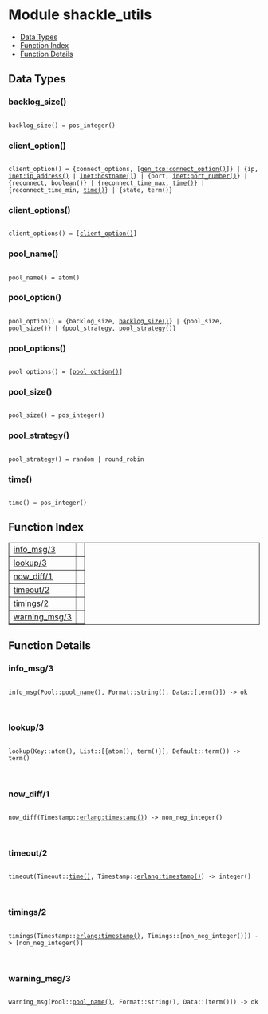 

# Module shackle_utils #
* [Data Types](#types)
* [Function Index](#index)
* [Function Details](#functions)

<a name="types"></a>

## Data Types ##




### <a name="type-backlog_size">backlog_size()</a> ###


<pre><code>
backlog_size() = pos_integer()
</code></pre>




### <a name="type-client_option">client_option()</a> ###


<pre><code>
client_option() = {connect_options, [<a href="gen_tcp.md#type-connect_option">gen_tcp:connect_option()</a>]} | {ip, <a href="inet.md#type-ip_address">inet:ip_address()</a> | <a href="inet.md#type-hostname">inet:hostname()</a>} | {port, <a href="inet.md#type-port_number">inet:port_number()</a>} | {reconnect, boolean()} | {reconnect_time_max, <a href="#type-time">time()</a>} | {reconnect_time_min, <a href="#type-time">time()</a>} | {state, term()}
</code></pre>




### <a name="type-client_options">client_options()</a> ###


<pre><code>
client_options() = [<a href="#type-client_option">client_option()</a>]
</code></pre>




### <a name="type-pool_name">pool_name()</a> ###


<pre><code>
pool_name() = atom()
</code></pre>




### <a name="type-pool_option">pool_option()</a> ###


<pre><code>
pool_option() = {backlog_size, <a href="#type-backlog_size">backlog_size()</a>} | {pool_size, <a href="#type-pool_size">pool_size()</a>} | {pool_strategy, <a href="#type-pool_strategy">pool_strategy()</a>}
</code></pre>




### <a name="type-pool_options">pool_options()</a> ###


<pre><code>
pool_options() = [<a href="#type-pool_option">pool_option()</a>]
</code></pre>




### <a name="type-pool_size">pool_size()</a> ###


<pre><code>
pool_size() = pos_integer()
</code></pre>




### <a name="type-pool_strategy">pool_strategy()</a> ###


<pre><code>
pool_strategy() = random | round_robin
</code></pre>




### <a name="type-time">time()</a> ###


<pre><code>
time() = pos_integer()
</code></pre>

<a name="index"></a>

## Function Index ##


<table width="100%" border="1" cellspacing="0" cellpadding="2" summary="function index"><tr><td valign="top"><a href="#info_msg-3">info_msg/3</a></td><td></td></tr><tr><td valign="top"><a href="#lookup-3">lookup/3</a></td><td></td></tr><tr><td valign="top"><a href="#now_diff-1">now_diff/1</a></td><td></td></tr><tr><td valign="top"><a href="#timeout-2">timeout/2</a></td><td></td></tr><tr><td valign="top"><a href="#timings-2">timings/2</a></td><td></td></tr><tr><td valign="top"><a href="#warning_msg-3">warning_msg/3</a></td><td></td></tr></table>


<a name="functions"></a>

## Function Details ##

<a name="info_msg-3"></a>

### info_msg/3 ###

<pre><code>
info_msg(Pool::<a href="#type-pool_name">pool_name()</a>, Format::string(), Data::[term()]) -&gt; ok
</code></pre>
<br />

<a name="lookup-3"></a>

### lookup/3 ###

<pre><code>
lookup(Key::atom(), List::[{atom(), term()}], Default::term()) -&gt; term()
</code></pre>
<br />

<a name="now_diff-1"></a>

### now_diff/1 ###

<pre><code>
now_diff(Timestamp::<a href="erlang.md#type-timestamp">erlang:timestamp()</a>) -&gt; non_neg_integer()
</code></pre>
<br />

<a name="timeout-2"></a>

### timeout/2 ###

<pre><code>
timeout(Timeout::<a href="#type-time">time()</a>, Timestamp::<a href="erlang.md#type-timestamp">erlang:timestamp()</a>) -&gt; integer()
</code></pre>
<br />

<a name="timings-2"></a>

### timings/2 ###

<pre><code>
timings(Timestamp::<a href="erlang.md#type-timestamp">erlang:timestamp()</a>, Timings::[non_neg_integer()]) -&gt; [non_neg_integer()]
</code></pre>
<br />

<a name="warning_msg-3"></a>

### warning_msg/3 ###

<pre><code>
warning_msg(Pool::<a href="#type-pool_name">pool_name()</a>, Format::string(), Data::[term()]) -&gt; ok
</code></pre>
<br />

